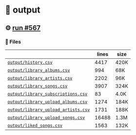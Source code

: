 # 📝  output 

## ⚙️ [run #567](https://github.com/jwenerd/ytm-dl/actions/runs/8142384902)

### 📁 Files

|                                                                         |lines|size|
|-------------------------------------------------------------------------|-----|----|
|[`output/history.csv` ](output/history.csv)                              |4417 |420K|
|[`output/library_albums.csv` ](output/library_albums.csv)                |994  |68K |
|[`output/library_artists.csv` ](output/library_artists.csv)              |2202 |96K |
|[`output/library_songs.csv` ](output/library_songs.csv)                  |3907 |324K|
|[`output/library_subscriptions.csv` ](output/library_subscriptions.csv)  |83   |4.0K|
|[`output/library_upload_albums.csv` ](output/library_upload_albums.csv)  |1274 |184K|
|[`output/library_upload_artists.csv` ](output/library_upload_artists.csv)|1731 |188K|
|[`output/library_upload_songs.csv` ](output/library_upload_songs.csv)    |16488|1.3M|
|[`output/liked_songs.csv` ](output/liked_songs.csv)                      |1563 |132K|